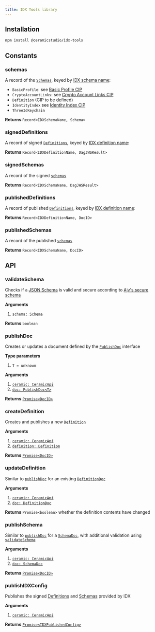 ```yaml
---
title: IDX Tools library
---
```


## Installation

```sh
npm install @ceramicstudio/idx-tools
```

## Constants

### schemas

A record of the [`Schemas`](libs-types.md#schema), keyed by [IDX schema name](libs-types.md#idxschemaname):

- `BasicProfile`: see [Basic Profile CIP](https://github.com/ceramicnetwork/CIP/issues/32)
- `CryptoAccountLinks`: see [Crypto Account Links CIP](https://github.com/ceramicnetwork/CIP/issues/44)
- `Definition` (CIP to be defined)
- `IdentityIndex` see [Identity Index CIP](https://github.com/ceramicnetwork/CIP/issues/3)
- `ThreeIdKeychain`

**Returns** `Record<IDXSchemaName, Schema>`

### signedDefinitions

A record of signed [`Definitions`](idx-terminology.md#definition), keyed by [IDX definition name](libs-types.md#idxdefinitionname):

**Returns** `Record<IDXDefinitionName, DagJWSResult>`

### signedSchemas

A record of the signed [`schemas`](#schemas)

**Returns** `Record<IDXSchemaName, DagJWSResult>`

### publishedDefinitions

A record of published [`Definitions`](idx-terminology.md#definition), keyed by [IDX definition name](libs-types.md#idxdefinitionname):

**Returns** `Record<IDXDefinitionName, DocID>`

### publishedSchemas

A record of the published [`schemas`](#schemas)

**Returns** `Record<IDXSchemaName, DocID>`

## API

### validateSchema

Checks if a [JSON Schema](libs-types.md#schema) is valid and secure according to [Ajv's secure schema](https://github.com/ajv-validator/ajv#security-risks-of-trusted-schemas)

**Arguments**

1. [`schema: Schema`](libs-types.md#schema)

**Returns** `boolean`

### publishDoc

Creates or updates a document defined by the [`PublishDoc`](libs-types.md#publishdoc) interface

**Type parameters**

1. `T = unknown`

**Arguments**

1. [`ceramic: CeramicApi`](libs-types.md#ceramicapi)
1. [`doc: PublishDoc<T>`](libs-types.md#publishdoc)

**Returns** [`Promise<DocID>`](libs-types.md#docid)

### createDefinition

Creates and publishes a new [`Definition`](idx-terminology.md#definition)

**Arguments**

1. [`ceramic: CeramicApi`](libs-types.md#ceramicapi)
1. [`definition: Definition`](libs-types.md#definition)

**Returns** [`Promise<DocID>`](libs-types.md#docid)

### updateDefinition

Similar to [`publishDoc`](#publishdoc) for an existing [`DefinitionDoc`](libs-types.md#definitiondoc)

**Arguments**

1. [`ceramic: CeramicApi`](libs-types.md#ceramicapi)
1. [`doc: DefinitionDoc`](libs-types.md#definitiondoc)

**Returns** `Promise<boolean>` whether the definition contents have changed

### publishSchema

Similar to [`publishDoc`](#publishdoc) for a [`SchemaDoc`](libs-types.md#schemadoc), with additional validation using [`validateSchema`](#validateschema)

**Arguments**

1. [`ceramic: CeramicApi`](libs-types.md#ceramicapi)
1. [`doc: SchemaDoc`](libs-types.md#schemadoc)

**Returns** [`Promise<DocID>`](libs-types.md#docid)

### publishIDXConfig

Publishes the signed [Definitions](idx-terminology.md#definition) and [Schemas](#schemas) provided by IDX

**Arguments**

1. [`ceramic: CeramicApi`](libs-types.md#ceramicapi)

**Returns** [`Promise<IDXPublishedConfig>`](libs-types.md#idxpublishedconfig)
